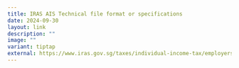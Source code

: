 ```yaml
---
title: IRAS AIS Technical file format or specifications
date: 2024-09-30
layout: link
description: ""
image: ""
variant: tiptap
external: https://www.iras.gov.sg/taxes/individual-income-tax/employers/auto-inclusion-scheme-(ais)-for-employment-income/technical-file-format-specifications
---
```

